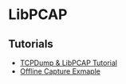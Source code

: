 # LibPCAP

## Tutorials
- [TCPDump & LibPCAP Tutorial](https://www.tcpdump.org/pcap.html)
- [Offline Capture Exmaple](http://tonylukasavage.com/blog/2010/12/19/offline-packet-capture-analysis-with-c-c----amp--libpcap/)